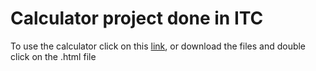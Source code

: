 # Calculator project done in ITC 

To use the calculator click on this [link](https://debic.github.io/calculator/), or download the files and double click on the .html file
